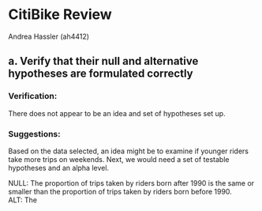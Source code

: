# CitiBike Review
Andrea Hassler (ah4412)  

## a. Verify that their null and alternative hypotheses are formulated correctly
### Verification:
There does not appear to be an idea and set of hypotheses set up.  
### Suggestions: 
Based on the data selected, an idea might be to examine if younger riders take more trips on weekends. Next, we would need a set of testable hypotheses and an alpha level.  

NULL: The proportion of trips taken by riders born after 1990 is the same or smaller than the proportion of trips taken by riders born before 1990.  
ALT: The 
